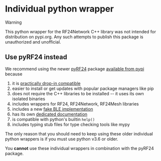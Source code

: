 # Individual python wrapper

> [!warning]
> This python wrapper for the RF24Network C++ library was not intended
> for distribution on pypi.org. Any such attempts to publish this package
> is unauthorized and unofficial.

## Use pyRF24 instead

We recommend using the newer [pyRF24](https://github.com/nRF24/pyRF24) package
[available from pypi](https://pypi.org/project/pyrf24/) because

1. it is [practically drop-in compatible](https://nrf24.github.io/pyRF24/#migrating-to-pyrf24)
2. easier to install or get updates with popular package managers like pip
3. does not require the C++ libraries to be installed -- it uses its own isolated binaries
4. includes wrappers for RF24, RF24Network, RF24Mesh libraries
5. includes a new [fake BLE implementation](https://nrf24.github.io/pyRF24/ble_api.html)
6. has its own [dedicated documentation](https://nRF24.github.io/pyRF24)
7. is compatible with python's builtin `help()`
8. includes typing stub files for type checking tools like mypy

The only reason that you should need to keep using these older individual python
wrappers is if you must use python v3.6 or older.

You **cannot** use these individual wrappers in combination with the pyRF24 package.
